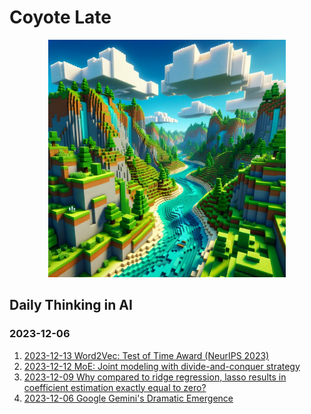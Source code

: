 # Coyote Late
<div align="center">
    <img src="./attachments/logo.png" width="380">
</div>


## Daily Thinking in AI
### 2023-12-06 
 1. [2023-12-13 Word2Vec: Test of Time Award (NeurIPS 2023)](2023/2023-12/2023-12-13.md)
 1. [2023-12-12 MoE: Joint modeling with divide-and-conquer strategy](2023/2023-12/2023-12-12.md)
 1. [2023-12-09 Why compared to ridge regression, lasso results in coefficient estimation exactly equal to zero?](2023/2023-12/2023-12-09.md)
 1. [2023-12-06 Google Gemini's Dramatic Emergence](2023/2023-12/2023-12-06.md)
